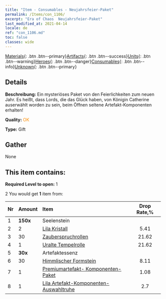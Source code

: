 ```yaml
---
title: "Item - Consumables - Neujahrsfeier-Paket"
permalink: /Items/con_1106/
excerpt: "Era of Chaos  Neujahrsfeier-Paket"
last_modified_at: 2021-04-14
locale: de
ref: "con_1106.md"
toc: false
classes: wide
---
```

 [Materials](/de/Items/){: .btn .btn--primary}[Artifacts](/de/Items/Artifacts/){: .btn .btn--success}[Units](/de/Items/Units/){: .btn .btn--warning}[Heroes](/de/Items/Heroes/){: .btn .btn--danger}[Consumables](/de/Items/Consumables/){: .btn .btn--info}[Unknown](/de/Items/Unknown/){: .btn .btn--primary}

## Details
 **Beschreibung:** Ein mysteriöses Paket von den Feierlichkeiten zum neuen Jahr. Es heißt, dass Lords, die das Glück haben, von Königin Catherine auserwählt worden zu sein, beim Öffnen seltene Artefakt-Komponenten erhalten!

 **Quality:** <span style="color: #FF8C00">OK</span>

 **Type:** Gift

## Gather

  None

## This item contains:

 **Required Level to open:** 1

 2 You would get **1** item  from:

  | Nr | Amount |     Item    | Drop Rate,% |
  |:---|:-------|:------------|:---------:|
  | 1 |  **150x** | Seelenstein  |  | 35.14 | 
  | 2 | 2 | [Lila Kristall](/de/Items/con_720/) | 5.41 | 
  | 3 | 30 | [Zauberspruchrollen](/de/Items/con_694/) | 21.62 | 
  | 4 | 1 | [Uralte Tempelrolle](/de/Items/con_697/) | 21.62 | 
  | 5 |  **30x** | Artefaktessenz |  | 4.32 | 
  | 6 | 30 | [Himmlischer Formstein](/de/Items/art_188/) | 8.11 | 
  | 7 | 1 | [Premiumartefakt- Komponenten-Paket](/de/Items/con_1507/) | 1.08 | 
  | 8 | 1 | [Lila Artefakt-Komponenten-Auswahltruhe](/de/Items/con_1612/) | 2.7 | 
